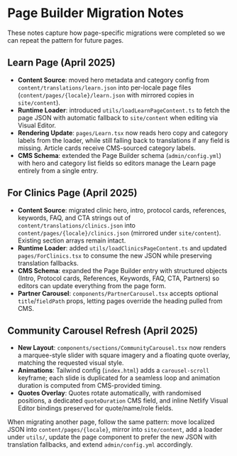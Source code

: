 # Page Builder Migration Notes

These notes capture how page-specific migrations were completed so we can repeat the pattern for future pages.

## Learn Page (April 2025)
- **Content Source**: moved hero metadata and category config from `content/translations/learn.json` into per-locale page files (`content/pages/{locale}/learn.json` with mirrored copies in `site/content`).
- **Runtime Loader**: introduced `utils/loadLearnPageContent.ts` to fetch the page JSON with automatic fallback to `site/content` when editing via Visual Editor.
- **Rendering Update**: `pages/Learn.tsx` now reads hero copy and category labels from the loader, while still falling back to translations if any field is missing. Article cards receive CMS-sourced category labels.
- **CMS Schema**: extended the Page Builder schema (`admin/config.yml`) with hero and category list fields so editors manage the Learn page entirely from a single entry.

## For Clinics Page (April 2025)
- **Content Source**: migrated clinic hero, intro, protocol cards, references, keywords, FAQ, and CTA strings out of `content/translations/clinics.json` into `content/pages/{locale}/clinics.json` (mirrored under `site/content`). Existing section arrays remain intact.
- **Runtime Loader**: added `utils/loadClinicsPageContent.ts` and updated `pages/ForClinics.tsx` to consume the new JSON while preserving translation fallbacks.
- **CMS Schema**: expanded the Page Builder entry with structured objects (Intro, Protocol cards, References, Keywords, FAQ, CTA, Partners) so editors can update everything from the page form.
- **Partner Carousel**: `components/PartnerCarousel.tsx` accepts optional `title`/`fieldPath` props, letting pages override the heading pulled from CMS.

## Community Carousel Refresh (April 2025)
- **New Layout**: `components/sections/CommunityCarousel.tsx` now renders a marquee-style slider with square imagery and a floating quote overlay, matching the requested visual style.
- **Animations**: Tailwind config (`index.html`) adds a `carousel-scroll` keyframe; each slide is duplicated for a seamless loop and animation duration is computed from CMS-provided timing.
- **Quotes Overlay**: Quotes rotate automatically, with randomised positions, a dedicated `quoteDuration` CMS field, and inline Netlify Visual Editor bindings preserved for quote/name/role fields.

When migrating another page, follow the same pattern: move localized JSON into `content/pages/{locale}`, mirror into `site/content`, add a loader under `utils/`, update the page component to prefer the new JSON with translation fallbacks, and extend `admin/config.yml` accordingly.
